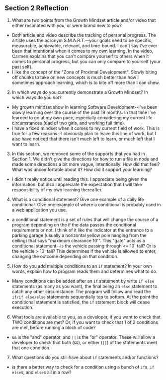 ## Section 2 Reflection

1. What are two points from the Growth Mindset article and/or video that either resonated with you, or were brand new to you?
- Both article and video describe the tracking of personal progress. The article uses the acronym S.M.A.R.T.--your goals need to be specific, measurable, achievable, relevant, and time-bound. I can't say I've ever been that intentional when it comes to my own learning. In the video, Carmen explains that you can't compare yourself to others when it comes to personal progress, but you can only compare to yourself (your past self).
- I like the concept of the "Zone of Proximal Development". Slowly biting off chunks to take on new concepts is much better than how I sometimes approach learning, which is to bite off more than I can chew.

2. In which ways do you currently demonstrate a Growth Mindset? In which ways do you _not_?
- My growth mindset show in learning Software Development--I've been slowly learning over the course of the past 18 months. In that time I've learned to go at my own pace, especially considering my current life circumstances (dad of two girls, and working full time).
- I have a fixed mindset when it comes to my current field of work. This is true for a few reasons--I obviously plan to leave this line of work, but I also have noticed that there isn't much left to learn, or much left that I want to learn.

3. In this section, we removed some of the supports that you had in Section 1. We didn't give the directions for how to run a file in node and made some directions a bit more vague, intentionally. How did that feel? What was uncomfortable about it? How did it support your learning?
- I didn't really notice until reading this. I appreciate being given the information, but also I appreciate the expectation that I will take responsibility of my own learning thereafter.

4. What is a conditional statement? Give one example of a daily life conditional. Give one example of where a conditional is probably used in a web application you use.
- a conditional statement is a set of rules that will change the course of a program depending on the if the data passes the conditional requirements or not. I think of it like the indicator at the entrance to a parking garage (usually a horizontal yellow pole hanging from the ceiling) that says "maximum clearance 10'". This "gate" acts as a conditional statement--is the vehicle passing through <= 10' tall? Or is the vehicle > 10' tall? This determines if the vehicle is allowed to enter, changing the outcome depending on that condition.

5. How do you add multiple conditions to an `if` statement? In your own words, explain how to program reads them and determines what to do.
- Many conditions can be added after an `if` statement by write `if else` statements (as many as you want), the final being an `else` statement to catch any other circumstance. The program will follow and read the `if/if else/else` statements sequentially top to bottom. At the point the conditional statement is satisfied, the `if` statement block will cease execution.

6. What tools are available to you, as a developer, if you want to check that TWO conditions are met? Or, if you want to check that 1 of 2 conditions are met, before running a block of code?
- `&&` is the "and" operator, and `||` is the "or" operator. These will allow a developer to check that both (`&&`), or either (`||`) of the statements meet that one condition.

7. What questions do you still have about `if` statements and/or functions?
- is there a better way to check for a condition using a bunch of `if`s, `if else`s, and `else`s all in a row?
